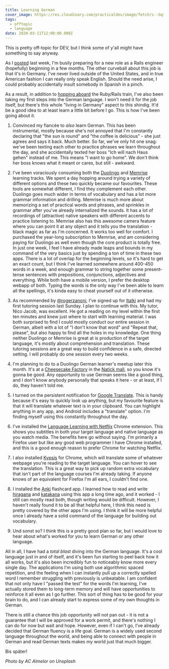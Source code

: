 ```yaml
---
title: Learning German
cover_image: https://res.cloudinary.com/practicaldev/image/fetch/s--GqtF5hLq--/c_imagga_scale,f_auto,fl_progressive,h_420,q_auto,w_1000/https://dev-to-uploads.s3.amazonaws.com/i/xa502iq82t4yazpnwhqt.jpg
tags:
  - offtopic
  - language
date: 2020-03-11T12:00:00.000Z
---
```


This is pretty off-topic for DEV, but I think some of y'all might have something to say anyway.

As I [posted](https://dev.to/deciduously/ben-2978) last week, I'm busily preparing for a new role as a Rails engineer (hopefully) beginning in a few months. The other curveball about this job is that it's in Germany. I've never lived outside of the United States, and in true American fashion I can really only speak English. Should the need arise, I could probably accidentally insult somebody in Spanish in a pinch.

As a result, in addition to [hopping aboard](https://dev.to/deciduously/getting-cozy-with-ruby-1l6f) the Ruby/Rails train, I've also been taking my first steps into the German language. I won't need it for the job itself, but there's this whole "living in Germany" aspect to this shindig. It'd be a good idea to at least learn a little bit before I go. This is how I've been going about it.

1. Convinced my fiancée to _also_ learn German. This has been instrumental, mostly because she's not annoyed that I'm constantly declaring that "the sun is round" and "the coffee is delicious" - she just agrees and says it back. Much better. So far, we've only hit one snag: we've been texting each other to practice phrases we learn throughout the day, and she accidentally texted her boss "Ich will nach Haus gehen" instead of me. This means "I want to go home". We don't think her boss knows what it meant or cares, but still - awkward.

1. I've been voraciously consuming both the [Duolingo](https://www.duolingo.com/learn) and [Memrise](https://www.memrise.com/home/) learning tracks. We spent a day hopping around trying a variety of different options and these two quickly became our favourites. These tools are somewhat different, I find they complement each other. Duolingo goes much wider in terms of vocabulary and has a lot more grammar information and drilling. Memrise is much more about memorizing a set of practical words and phrases, and sprinkles in grammar after you've already internalized the sounds. It has a lot of recordings of (attractive) native speakers with different accents to practice listening to. Memrise also has this awesome camera feature where you can point it at any object and it tells you the translation - black magic as far as I'm concerned. It works too well for comfort. I purchased the year-long subscription to Memrise, and am considering paying for Duolingo as well even though the core product is totally free. In just one week, I feel I have already made leaps and bounds in my command of the very basics just by spending a ton of time in these two apps. There is a lot of overlap for the beginning levels, so it's hard to get an exact count, but I think I've learned somewhere around 400-450 words in a week, and enough grammar to string together some present-tense sentences with prepositions, conjunctions, adjectives and everything. While both have a mobile version, I prefer the desktop webapp of both. Typing the words is the only way I've been able to learn all the spellings, it's kinda easy to cheat yourself out of it otherwise.

1. As recommended by [@rogerzanoni](https://dev.to/rogerzanoni), I've signed up for [Italki](https://www.italki.com/dashboard) and had my first tutoring session last Sunday. I plan to continue with this. My tutor, Nico Jacob, was excellent. He got a reading on my level within the first ten minutes and knew just where to start with learning material. I was both surprised to find I could mostly conduct our entire session in German, albeit with a lot of "I don't know that word" and "Repeat that, please", but also happy to find all the holes in my knowledge. One thing neither Duolingo or Memrise is great at is production of the target language, it's mostly about comprehension and translation. These tutoring sessions are a great way to build confidence in a safe, directed setting. I will probably do one session every two weeks.

1. I'm planning to do to a Duolingo German learner's meetup later this month. It's at a [Cheesecake Factory](https://www.thecheesecakefactory.com/) in the [Natick mall](https://www.natickmall.com/en.html), so you know it's gonna be good. Any opportunity to use German seems like a good thing, and I don't know anybody personally that speaks it here - or at least, if I do, they haven't told me.

1. I turned on the persistent notification for [Google Translate](https://translate.google.com/). This is handy because it's easy to quickly look up anything, but my favourite feature is that it will translate whatever text is in your clipboard. You can highlight anything in any app, and Android includes a "translate" option. I'm finding myself using this constantly throughout the day.

1. I've installed the [Language Learning with Netflix](http://languagelearningwithnetflix.com/) Chrome extension. This shows you subtitles in both your target language and native language as you watch media. The benefits here go without saying. I'm primarily a Firefox user but like any good web programmer I have Chrome installed, and this is a good enough reason to prefer Chrome for watching Netflix.

1. I also installed [Kypsis](https://chrome.google.com/webstore/detail/kypsis-language-immersion/ddkbjollcgaccneogdbnjadkcbocgcof) for Chrome, which will translate some of whatever webpage you're reading to the target language. You can hover to see the translation. This is a great way to pick up random extra vocabulary that isn't part of the language courses I'm already taking. If anyone knows of an equivalent for Firefox I'm all ears, I couldn't find one.

1. I installed the [Anki](https://apps.ankiweb.net/) flashcard app. I learned how to read and write [hiragana](https://en.wikipedia.org/wiki/Hiragana) and [katakana](https://en.wikipedia.org/wiki/Katakana) using this app a long time ago, and it worked - I still can mostly read both, though writing would be difficult. However, I haven't really found it to be all that helpful here, I think this need is pretty covered by the other apps I'm using. I think it will be more helpful once I already have a solid command of the language for building out vocabulary.

1. Und sonst so? I think this is a pretty good plan so far, but I would love to hear about what's worked for you to learn German or any other language.

All in all, I have had a _total blast_ diving into the German language. It's a cool language just in and of itself, and it's been fun starting to peel back how it all works, but it's also been incredibly fun to noticeably know more every single day. The applications I'm using both use algorithmic spaced repetition, and the feeling when I can instantly pull up a correctly spelled word I remember struggling with previously is unbeatable. I am confident that not only have I "passed the test" for the words I'm learning, I've actually stored them to long-term memory and will have opportunities to reinforce it all even as I go further. This sort of thing has to be good for your brain to do, and I can already start to express some of my own thoughts in German.

There is still a chance this job opportunity will not pan out - it is not a guarantee that I will be approved for a work permit, and there's nothing I can do for now but wait and hope. However, even if I can't go, I've already decided that German fluency is a life goal. German is a widely used second language throughout the world, and being able to connect with people in German and read German texts makes my world just that much bigger.

Bis später!

_Photo by AC Almelor on Unsplash_
